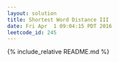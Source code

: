 ```yaml
---
layout: solution
title: Shortest Word Distance III
date: Fri Apr  1 09:04:15 PDT 2016
leetcode_id: 245
---
```

{% include_relative README.md %}

